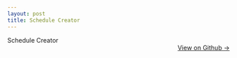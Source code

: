 ```yaml
---
layout: post
title: Schedule Creator
---
```


Schedule Creator 
<br><a href="https://github.com/dmeverly/schedule-creator" style="display: block; text-align:right;">  View on Github -> </a>
